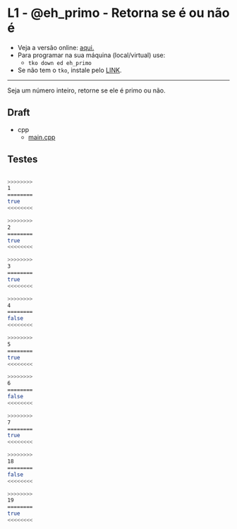 # L1 - @eh_primo - Retorna se é ou não é

- Veja a versão online: [aqui.](https://github.com/qxcodeed/arcade/blob/master/base/eh_primo/Readme.md)
- Para programar na sua máquina (local/virtual) use:
  - `tko down ed eh_primo`
- Se não tem o `tko`, instale pelo [LINK](https://github.com/senapk/tko#tko).

---

Seja um número inteiro, retorne se ele é primo ou não.

## Draft

<!-- links .cache/draft -->
- cpp
  - [main.cpp](https://github.com/qxcodeed/arcade/blob/master/base/eh_primo/.cache/draft/cpp/main.cpp)
<!-- links -->

## Testes

```bash

>>>>>>>>
1
========
true
<<<<<<<<

>>>>>>>>
2
========
true
<<<<<<<<

>>>>>>>>
3
========
true
<<<<<<<<

>>>>>>>>
4
========
false
<<<<<<<<

>>>>>>>>
5
========
true
<<<<<<<<

>>>>>>>>
6
========
false
<<<<<<<<

>>>>>>>>
7
========
true
<<<<<<<<

>>>>>>>>
18
========
false
<<<<<<<<

>>>>>>>>
19
========
true
<<<<<<<<

```
